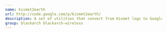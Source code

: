 ```yaml
---
name: kismet2earth
url: http://code.google.com/p/kismet2earth/
description: A set of utilities that convert from Kismet logs to Google Earth .
group: blackarch blackarch-wireless
---
```

